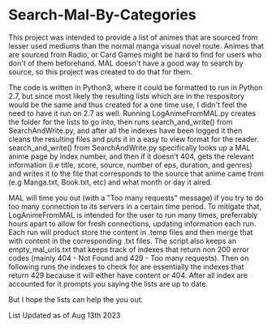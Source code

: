 # Search-Mal-By-Categories

This project was intended to provide a list of animes that are sourced from lesser used mediums than the normal manga visual novel route. Animes that are sourced from Radio, or Card Games might be hard to find for users who don't of them beforehand. MAL doesn't have a good way to search by source, so this project was created to do that for them. 

The code is written in Python3, where it could be formatted to run in Python 2.7, but since most likely the resulting lists which are in the respository would be the same and thus created for a one time use, I didn't feel the need to have it run on 2.7 as well. Running LogAnimeFromMAL.py creates the folder for the lists to go into, then runs search_and_write() from SearchAndWrite.py, and after all the indexes have been logged it then cleans the resulting files and puts it in a easy to view format for the reader. search_and_write() from SearchAndWrite.py specifically looks up a MAL anime page by index number, and then if it doesn't 404, gets the relevant information (i.e title, score, source, number of eps, duration, and genres) and writes it to the file that corresponds to the source that anime came from (e.g Manga.txt, Book.txt, etc) and what month or day it aired. 

MAL will time you out (with a "Too many requests" message) if you try to do too many connection to its servers in a certain time period. To mitigate that, LogAnimeFromMAL is intended for the user to run many times, preferrably hours apart to allow for fresh connections, updating information each run. Each run will product store the content in .temp files and then merge that with content in the corresponding .txt files. The script also keeps an empty_mal_urls.txt that keeps track of indexes that return non 200 error codes (mainly 404 - Not Found and 429 - Too many requests). Then on following runs the indexes to check for are essentially the indexes that return 429 because it will either have content or 404. After all index are accounted for it prompts you saying the lists are up to date.

But I hope the lists can help the you out. 

List Updated as of Aug 13th 2023

